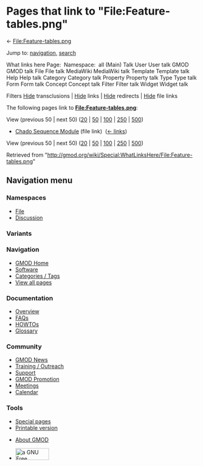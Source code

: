 <div id="mw-page-base" class="noprint">

</div>

<div id="mw-head-base" class="noprint">

</div>

<div id="content" class="mw-body" role="main">

<span id="top"></span>

<div id="mw-js-message" style="display:none;">

</div>



# <span dir="auto">Pages that link to "File:Feature-tables.png"</span>

<div id="bodyContent">

<div id="contentSub">

←
[File:Feature-tables.png](/wiki/File:Feature-tables.png "File:Feature-tables.png")

</div>

<div id="jump-to-nav" class="mw-jump">

Jump to: [navigation](#mw-navigation), [search](#p-search)

</div>

<div id="mw-content-text">

What links here Page:  Namespace:  all (Main) Talk User User talk GMOD
GMOD talk File File talk MediaWiki MediaWiki talk Template Template talk
Help Help talk Category Category talk Property Property talk Type Type
talk Form Form talk Concept Concept talk Filter Filter talk Widget
Widget talk

Filters
[Hide](/mediawiki/index.php?title=Special:WhatLinksHere/File:Feature-tables.png&hidetrans=1 "Special:WhatLinksHere/File:Feature-tables.png")
transclusions \|
[Hide](/mediawiki/index.php?title=Special:WhatLinksHere/File:Feature-tables.png&hidelinks=1 "Special:WhatLinksHere/File:Feature-tables.png")
links \|
[Hide](/mediawiki/index.php?title=Special:WhatLinksHere/File:Feature-tables.png&hideredirs=1 "Special:WhatLinksHere/File:Feature-tables.png")
redirects \|
[Hide](/mediawiki/index.php?title=Special:WhatLinksHere/File:Feature-tables.png&hideimages=1 "Special:WhatLinksHere/File:Feature-tables.png")
file links

The following pages link to
**[File:Feature-tables.png](/wiki/File:Feature-tables.png "File:Feature-tables.png")**:

View (previous 50 \| next 50)
([20](/mediawiki/index.php?title=Special:WhatLinksHere/File:Feature-tables.png&limit=20 "Special:WhatLinksHere/File:Feature-tables.png")
\|
[50](/mediawiki/index.php?title=Special:WhatLinksHere/File:Feature-tables.png&limit=50 "Special:WhatLinksHere/File:Feature-tables.png")
\|
[100](/mediawiki/index.php?title=Special:WhatLinksHere/File:Feature-tables.png&limit=100 "Special:WhatLinksHere/File:Feature-tables.png")
\|
[250](/mediawiki/index.php?title=Special:WhatLinksHere/File:Feature-tables.png&limit=250 "Special:WhatLinksHere/File:Feature-tables.png")
\|
[500](/mediawiki/index.php?title=Special:WhatLinksHere/File:Feature-tables.png&limit=500 "Special:WhatLinksHere/File:Feature-tables.png"))

- [Chado Sequence
  Module](/wiki/Chado_Sequence_Module "Chado Sequence Module") (file
  link) ‎ <span class="mw-whatlinkshere-tools">([←
  links](/mediawiki/index.php?title=Special:WhatLinksHere&target=Chado+Sequence+Module "Special:WhatLinksHere"))</span>

View (previous 50 \| next 50)
([20](/mediawiki/index.php?title=Special:WhatLinksHere/File:Feature-tables.png&limit=20 "Special:WhatLinksHere/File:Feature-tables.png")
\|
[50](/mediawiki/index.php?title=Special:WhatLinksHere/File:Feature-tables.png&limit=50 "Special:WhatLinksHere/File:Feature-tables.png")
\|
[100](/mediawiki/index.php?title=Special:WhatLinksHere/File:Feature-tables.png&limit=100 "Special:WhatLinksHere/File:Feature-tables.png")
\|
[250](/mediawiki/index.php?title=Special:WhatLinksHere/File:Feature-tables.png&limit=250 "Special:WhatLinksHere/File:Feature-tables.png")
\|
[500](/mediawiki/index.php?title=Special:WhatLinksHere/File:Feature-tables.png&limit=500 "Special:WhatLinksHere/File:Feature-tables.png"))

</div>

<div class="printfooter">

Retrieved from
"<http://gmod.org/wiki/Special:WhatLinksHere/File:Feature-tables.png>"

</div>

<div id="catlinks" class="catlinks catlinks-allhidden">

</div>

<div class="visualClear">

</div>

</div>

</div>

<div id="mw-navigation">

## Navigation menu

<div id="mw-head">



<div id="left-navigation">

<div id="p-namespaces" class="vectorTabs" role="navigation"
aria-labelledby="p-namespaces-label">

### Namespaces

- <span id="ca-nstab-image"><a href="/wiki/File:Feature-tables.png" accesskey="c"
  title="View the file page [c]">File</a></span>
- <span id="ca-talk"><a
  href="/mediawiki/index.php?title=File_talk:Feature-tables.png&amp;action=edit&amp;redlink=1"
  accesskey="t"
  title="Discussion about the content page [t]">Discussion</a></span>

</div>

<div id="p-variants" class="vectorMenu emptyPortlet" role="navigation"
aria-labelledby="p-variants-label">

### 

### Variants[](#)

<div class="menu">

</div>

</div>

</div>

<div id="right-navigation">





</div>



</div>

</div>

</div>

<div id="mw-panel">

<div id="p-logo" role="banner">

<a href="/wiki/Main_Page"
style="background-image: url(http://gmod.org/images/GMOD-cogs.png);"
title="Visit the main page"></a>

</div>

<div id="p-Navigation" class="portal" role="navigation"
aria-labelledby="p-Navigation-label">

### Navigation

<div class="body">

- <span id="n-GMOD-Home">[GMOD Home](/wiki/Main_Page)</span>
- <span id="n-Software">[Software](/wiki/GMOD_Components)</span>
- <span id="n-Categories-.2F-Tags">[Categories /
  Tags](/wiki/Categories)</span>
- <span id="n-View-all-pages">[View all
  pages](/wiki/Special:AllPages)</span>

</div>

</div>

<div id="p-Documentation" class="portal" role="navigation"
aria-labelledby="p-Documentation-label">

### Documentation

<div class="body">

- <span id="n-Overview">[Overview](/wiki/Overview)</span>
- <span id="n-FAQs">[FAQs](/wiki/Category:FAQ)</span>
- <span id="n-HOWTOs">[HOWTOs](/wiki/Category:HOWTO)</span>
- <span id="n-Glossary">[Glossary](/wiki/Glossary)</span>

</div>

</div>

<div id="p-Community" class="portal" role="navigation"
aria-labelledby="p-Community-label">

### Community

<div class="body">

- <span id="n-GMOD-News">[GMOD News](/wiki/GMOD_News)</span>
- <span id="n-Training-.2F-Outreach">[Training /
  Outreach](/wiki/Training_and_Outreach)</span>
- <span id="n-Support">[Support](/wiki/Support)</span>
- <span id="n-GMOD-Promotion">[GMOD
  Promotion](/wiki/GMOD_Promotion)</span>
- <span id="n-Meetings">[Meetings](/wiki/Meetings)</span>
- <span id="n-Calendar">[Calendar](/wiki/Calendar)</span>

</div>

</div>

<div id="p-tb" class="portal" role="navigation"
aria-labelledby="p-tb-label">

### Tools

<div class="body">

- <span id="t-specialpages"><a href="/wiki/Special:SpecialPages" accesskey="q"
  title="A list of all special pages [q]">Special pages</a></span>
- <span id="t-print"><a
  href="/mediawiki/index.php?title=Special:WhatLinksHere/File:Feature-tables.png&amp;printable=yes"
  rel="alternate" accesskey="p"
  title="Printable version of this page [p]">Printable version</a></span>

</div>

</div>

</div>

</div>

<div id="footer" role="contentinfo">

- <span id="footer-places-about">[About
  GMOD](/wiki/GMOD:About "GMOD:About")</span>

<!-- -->

- <span id="footer-copyrightico">[<img src="http://www.gnu.org/graphics/gfdl-logo-small.png" width="88"
  height="31" alt="a GNU Free Documentation License" />](http://www.gnu.org/licenses/fdl-1.3.html)</span>


<div style="clear:both">

</div>

</div>
